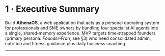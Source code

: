 # 1 · Executive Summary
Build **AthenaOS**, a web application that acts as a personal operating system for professionals and SME owners by bundling four specialist AI agents into a single, shared‑memory experience. MVP targets time‑strapped founders (primary persona: *Founder‑Fran*, see §3) who need consolidated admin, nutrition and fitness guidance plus daily business coaching.

---
